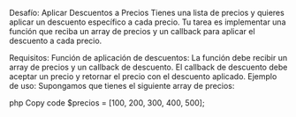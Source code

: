 Desafío: Aplicar Descuentos a Precios
Tienes una lista de precios y quieres aplicar un descuento específico a cada precio. Tu tarea es implementar una función que reciba un array de precios y un callback para aplicar el descuento a cada precio.

Requisitos:
Función de aplicación de descuentos:
La función debe recibir un array de precios y un callback de descuento.
El callback de descuento debe aceptar un precio y retornar el precio con el descuento aplicado.
Ejemplo de uso:
Supongamos que tienes el siguiente array de precios:

php
Copy code
$precios = [100, 200, 300, 400, 500];

